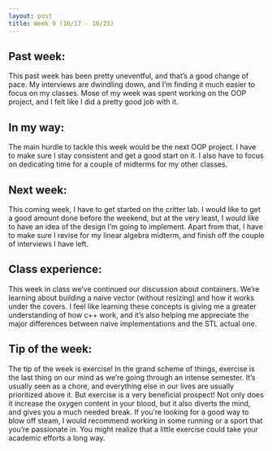 ```yaml
---
layout: post
title: Week 9 (10/17 - 10/23)
---
```

## Past week:
This past week has been pretty uneventful, and that’s a good change of pace. My interviews are dwindling down, and I’m finding it much easier to focus on my classes. Mose of my week was spent working on the OOP project, and I felt like I did a pretty good job with it.

## In my way:
The main hurdle to tackle this week would be the next OOP project. I have to make sure I stay consistent and get a good start on it. I also have to focus on dedicating time for a couple of midterms for my other classes.

## Next week:
This coming week, I have to get started on the critter lab. I would like to get a good amount done before the weekend, but at the very least, I would like to have an idea of the design I’m going to implement. Apart from that, I have to make sure I revise for my linear algebra midterm, and finish off the couple of interviews I have left.

## Class experience:
This week in class we’ve continued our discussion about containers. We’re learning about building a naive vector (without resizing) and how it works under the covers. I feel like learning these concepts is giving me a greater understanding of how c++ work, and it’s also helping me appreciate the major differences between naive implementations and the STL actual one.

## Tip of the week:
The tip of the week is exercise! In the grand scheme of things, exercise is the last thing on our mind as we’re going through an intense semester. It’s usually seen as a chore, and everything else in our lives are usually prioritized above it. But exercise is a very beneficial prospect! Not only does it increase the oxygen content in your blood, but it also diverts the mind, and gives you a much needed break. If you’re looking for a good way to blow off steam, I would recommend working in some running or a sport that you’re passionate in. You might realize that a little exercise could take your academic efforts a long way.
